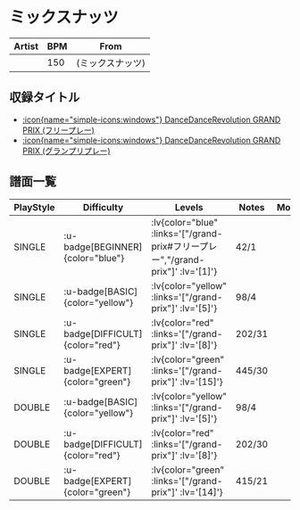 # ミックスナッツ

|Artist|BPM|From|
|------|---|----|
||150|(ミックスナッツ)|

## 収録タイトル

- [ :icon{name="simple-icons:windows"} DanceDanceRevolution GRAND PRIX (フリープレー)](/grand-prix#フリープレー)
- [ :icon{name="simple-icons:windows"} DanceDanceRevolution GRAND PRIX (グランプリプレー)](/grand-prix)

## 譜面一覧

|PlayStyle|Difficulty|Levels|Notes|Movie|
|---------|----------|------|-----|-----|
|SINGLE| :u-badge[BEGINNER]{color="blue"} | :lv{color="blue" :links='["/grand-prix#フリープレー","/grand-prix"]' :lv='[1]'} |42/1||
|SINGLE| :u-badge[BASIC]{color="yellow"} | :lv{color="yellow" :links='["/grand-prix"]' :lv='[5]'} |98/4||
|SINGLE| :u-badge[DIFFICULT]{color="red"} | :lv{color="red" :links='["/grand-prix"]' :lv='[8]'} |202/31||
|SINGLE| :u-badge[EXPERT]{color="green"} | :lv{color="green" :links='["/grand-prix"]' :lv='[15]'} |445/30||
|DOUBLE| :u-badge[BASIC]{color="yellow"} | :lv{color="yellow" :links='["/grand-prix"]' :lv='[5]'} |98/4||
|DOUBLE| :u-badge[DIFFICULT]{color="red"} | :lv{color="red" :links='["/grand-prix"]' :lv='[8]'} |202/30||
|DOUBLE| :u-badge[EXPERT]{color="green"} | :lv{color="green" :links='["/grand-prix"]' :lv='[14]'} |415/21||
